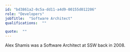 ```yaml
---
id: "bd3861a2-0c5a-dd11-a4d9-00155d012206"
role: "Developers"
jobTitle:  "Software Architect"
qualifications:  ""

quote:  ""
---
```

Alex Shamis was a Software Architect at SSW back in 2008.
